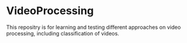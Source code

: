 # VideoProcessing
This repositry is for learning and testing different approaches on video processing, including classification of videos.
